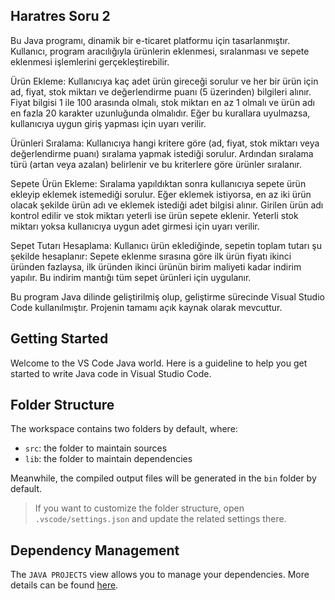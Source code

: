 ## Haratres Soru 2

Bu Java programı, dinamik bir e-ticaret platformu için tasarlanmıştır. Kullanıcı, program aracılığıyla ürünlerin eklenmesi, sıralanması ve sepete eklenmesi işlemlerini gerçekleştirebilir.

Ürün Ekleme: Kullanıcıya kaç adet ürün gireceği sorulur ve her bir ürün için ad, fiyat, stok miktarı ve değerlendirme puanı (5 üzerinden) bilgileri alınır. Fiyat bilgisi 1 ile 100 arasında olmalı, stok miktarı en az 1 olmalı ve ürün adı en fazla 20 karakter uzunluğunda olmalıdır. Eğer bu kurallara uyulmazsa, kullanıcıya uygun giriş yapması için uyarı verilir.

Ürünleri Sıralama: Kullanıcıya hangi kritere göre (ad, fiyat, stok miktarı veya değerlendirme puanı) sıralama yapmak istediği sorulur. Ardından sıralama türü (artan veya azalan) belirlenir ve bu kriterlere göre ürünler sıralanır.

Sepete Ürün Ekleme: Sıralama yapıldıktan sonra kullanıcıya sepete ürün ekleyip eklemek istemediği sorulur. Eğer eklemek istiyorsa, en az iki ürün olacak şekilde ürün adı ve eklemek istediği adet bilgisi alınır. Girilen ürün adı kontrol edilir ve stok miktarı yeterli ise ürün sepete eklenir. Yeterli stok miktarı yoksa kullanıcıya uygun adet girmesi için uyarı verilir.

Sepet Tutarı Hesaplama: Kullanıcı ürün eklediğinde, sepetin toplam tutarı şu şekilde hesaplanır: Sepete eklenme sırasına göre ilk ürün fiyatı ikinci üründen fazlaysa, ilk üründen ikinci ürünün birim maliyeti kadar indirim yapılır. Bu indirim mantığı tüm sepet ürünleri için uygulanır.

Bu program Java dilinde geliştirilmiş olup, geliştirme sürecinde Visual Studio Code kullanılmıştır. Projenin tamamı açık kaynak olarak mevcuttur.

## Getting Started

Welcome to the VS Code Java world. Here is a guideline to help you get started to write Java code in Visual Studio Code.

## Folder Structure

The workspace contains two folders by default, where:

- `src`: the folder to maintain sources
- `lib`: the folder to maintain dependencies

Meanwhile, the compiled output files will be generated in the `bin` folder by default.

> If you want to customize the folder structure, open `.vscode/settings.json` and update the related settings there.

## Dependency Management

The `JAVA PROJECTS` view allows you to manage your dependencies. More details can be found [here](https://github.com/microsoft/vscode-java-dependency#manage-dependencies).
